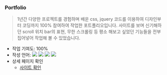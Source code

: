 ### Portfolio
> 1년간 다양한 프로젝트를 경험하며 배운 css, jquery 코드를 이용하여 디자인부터 코딩까지 100% 참여하여 작업한 포트폴리오입니다. 사이트를 보며 신기해하던 scroll 위치 bar의 표현, 무한 스크롤링 등 평소 해보고 싶었던 기능들을 전부 집어넣어 작업해 볼 수 있었습니다.

* 작업 기여도: 100%
* 작성 언어:
<img src="https://img.shields.io/badge/HTML5-E34F26?style=flat-square&logo=HTML5&logoColor=white"/> <img src="https://img.shields.io/badge/CSS3-1572B6?style=flat-square&logo=CSS3&logoColor=white"/>  <img src="https://img.shields.io/badge/jQuery-0769AD?style=flat-square&logo=jQuery&logoColor=white"/> <img src="https://img.shields.io/badge/Javascript-F7DF1E?style=flat-square&logo=Javascript&logoColor=black"/>
* 상세 페이지 확인
    * <a href="https://hiro961227.github.io/kaeun_pf/" target="_blank">사이트 확인</a>
